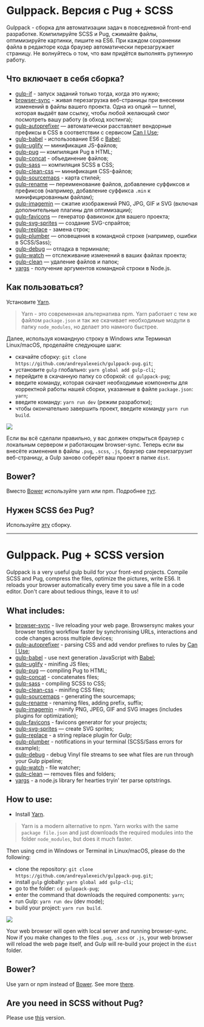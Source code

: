 # Gulppack. Версия с Pug + SCSS
Gulppack - сборка для автоматизации задач в повседневной front-end разработке. Компилируйте SCSS и Pug, сжимайте файлы, оптимизируйте картинки, пишите на ES6. При  каждом сохранении файла в редакторе кода браузер автоматически перезагружает страницу. Не волнуйтесь о том, что вам придётся выполнять рутинную работу.

## Что включает в себя сборка?
* [gulp-if](https://www.npmjs.com/package/gulp-if) - запуск заданий только тогда, когда это нужно;
* [browser-sync](https://browsersync.io/docs/gulp) - живая перезагрузка веб-страницы при внесении изменений в файлы вашего проекта. Одна из опций — tunnel, которая выдаёт вам ссылку, чтобы любой желающий смог посмотреть вашу работу (в обход хостинга);
* [gulp-autoprefixer](https://www.npmjs.com/package/gulp-autoprefixer) — автоматически расставляет вендорные префиксы в CSS в соответствии с сервисом [Can I Use](https://caniuse.com/);
* [gulp-babel](https://www.npmjs.com/package/gulp-babel) - использование ES6 с [Babel](https://babeljs.io/);
* [gulp-uglify](https://www.npmjs.com/package/gulp-uglify) — минификация JS-файлов;
* [gulp-pug](https://www.npmjs.com/package/gulp-pug) — компиляция Pug в HTML;
* [gulp-concat](https://www.npmjs.com/package/gulp-concat) - объединение файлов;
* [gulp-sass](https://www.npmjs.com/package/gulp-sass) — компиляция SCSS в CSS;
* [gulp-clean-css](https://www.npmjs.com/package/gulp-clean-css) — минификация CSS-файлов;
* [gulp-sourcemaps](https://www.npmjs.com/package/gulp-sourcemaps) - карта стилей;
* [gulp-rename](https://www.npmjs.com/package/gulp-rename) — переименование файлов, добавление суффиксов и префиксов (например, добавление суффикса ```.min``` к минифицированным файлам);
* [gulp-imagemin](https://www.npmjs.com/package/gulp-imagemin) — сжатие изображений PNG, JPG, GIF и SVG (включая дополнительные плагины для оптимизации);
* [gulp-favicons](https://github.com/evilebottnawi/favicons) — генератор фавиконок для вашего проекта;
* [gulp-svg-sprites](https://www.npmjs.com/package/gulp-svg-sprites) — создание SVG-спрайтов;
* [gulp-replace](https://www.npmjs.com/package/gulp-replace) - замена строк;
* [gulp-plumber](https://www.npmjs.com/package/gulp-plumber) — оповещения в командной строке (например, ошибки в SCSS/Sass);
* [gulp-debug](https://www.npmjs.com/package/gulp-debug) — отладка в терминале;
* [gulp-watch](https://www.npmjs.com/package/gulp-watch) — отслеживание изменений в ваших файлах проекта;
* [gulp-clean](https://www.npmjs.com/package/gulp-clean) — удаление файлов и папок;
* [yargs](https://www.npmjs.com/package/yargs) - получение аргументов командной строки в Node.js.

## Как пользоваться?

Установите [Yarn](https://yarnpkg.com/en/docs/install).

> Yarn - это современная альтернатива npm. Yarn работает с тем же файлом ```package.json``` и так же скачивает необходимые модули в папку ```node_modules```, но делает это намного быстрее.

Далее, используя командную строку в Windows или Терминал Linux/macOS, проделайте следующие шаги:

* скачайте сборку: ```git clone https://github.com/andreyalexeich/gulppack-pug.git```;
* установите ```gulp``` глобально: ```yarn global add gulp-cli```;
* перейдите в скачанную папку со сборкой: ```cd gulppack-pug```;
* введите команду, которая скачает необходимые компоненты для корректной работы нашей сборки, указанные в файле ```package.json```: ```yarn```;
* введите команду: ```yarn run dev``` (режим разработки);
* чтобы окончательно завершить проект, введите команду ```yarn run build```.

![](https://i.imgur.com/iOYGCoG.png)

Если вы всё сделали правильно, у вас должен открыться браузер с локальным сервером и работающим browser-sync. Теперь если вы внесёте изменения в файлы ```.pug```, ```.scss```, 
```.js```, браузер сам перезагрузит веб-страницу, а Gulp заново соберёт ваш проект в папке ```dist```.

## Bower?
Вместо [Bower](https://bower.io/) используйте yarn или npm. Подробнее [тут](https://medium.com/netscape/bye-bye-bower-or-how-to-migrate-from-bower-to-npm-and-webpack-4eb2e1121a50).

## Нужен SCSS без Pug?
Используйте [эту](https://github.com/andreyalexeich/gulppack-scss/) сборку.

***

# Gulppack. Pug + SCSS version

Gulppack is a very useful gulp build for your front-end projects. Compile SCSS and Pug, compress the files, optimize the pictures, write ES6. It reloads your browser automatically every time you save a file in a code editor. Don't care about tedious things, leave it to us!

## What includes:
* [browser-sync](https://browsersync.io/docs/gulp) - live reloading your web page. Browsersync makes your browser testing workflow faster by synchronising URLs, interactions and code changes across multiple devices;
* [gulp-autoprefixer](https://www.npmjs.com/package/gulp-autoprefixer) - parsing CSS and add vendor prefixes to rules by [Can I Use](https://caniuse.com/);
* [gulp-babel](https://www.npmjs.com/package/gulp-babel) - use next generation JavaScript with [Babel](https://babeljs.io/);
* [gulp-uglify](https://www.npmjs.com/package/gulp-uglify) - minifing JS files;
* [gulp-pug](https://www.npmjs.com/package/gulp-pug) — compiling Pug to HTML;
* [gulp-concat](https://www.npmjs.com/package/gulp-concat) - concatenates files;
* [gulp-sass](https://www.npmjs.com/package/gulp-sass) - compiling SCSS to CSS;
* [gulp-clean-css](https://www.npmjs.com/package/gulp-clean-css) - minifing CSS files;
* [gulp-sourcemaps](https://www.npmjs.com/package/gulp-sourcemaps) - generating the sourcemaps;
* [gulp-rename](https://www.npmjs.com/package/gulp-rename) - renaming files, adding prefix, suffix;
* [gulp-imagemin](https://www.npmjs.com/package/gulp-imagemin) - minify PNG, JPEG, GIF and SVG images (includes plugins for optimization);
* [gulp-favicons](https://github.com/evilebottnawi/favicons) - favicons generator for your projects;
* [gulp-svg-sprites](https://www.npmjs.com/package/gulp-svg-sprites) — create SVG sprites;
* [gulp-replace](https://www.npmjs.com/package/gulp-replace) - a string replace plugin for Gulp;
* [gulp-plumber](https://www.npmjs.com/package/gulp-plumber) - notifications in your terminal (SCSS/Sass errors for example);
* [gulp-debug](https://www.npmjs.com/package/gulp-debug) - debug Vinyl file streams to see what files are run through your Gulp pipeline;
* [gulp-watch](https://www.npmjs.com/package/gulp-watch) - file watcher;
* [gulp-clean](https://www.npmjs.com/package/gulp-clean) — removes files and folders;
* [yargs](https://www.npmjs.com/package/yargs) - a node.js library fer hearties tryin' ter parse optstrings.

## How to use:
* Install [Yarn](https://yarnpkg.com/en/docs/install).

> Yarn is a modern alternative to npm. Yarn works with the same ```package file.json``` and just downloads the required modules into the folder ```node_modules```, but does it much faster.

Then using cmd in Windows or Terminal in Linux/macOS, please do the following:

* clone the repository: ```git clone https://github.com/andreyalexeich/gulppack-pug.git```;
* install ```gulp``` globally: ```yarn global add gulp-cli```;
* go to the folder: ```cd gulppack-pug```;
* enter the command that downloads the required components: ```yarn```;
* run Gulp: ```yarn run dev``` (dev mode);
* build your project: ```yarn run build```.

![](https://i.imgur.com/iOYGCoG.png)

Your web browser will open with local server and running browser-sync. Now if you make changes to the
files ```.pug```, ```.scss``` or ```.js```, your web browser will reload the web page itself, and Gulp
will re-build your project in the ```dist``` folder.

## Bower?
Use yarn or npm instead of [Bower](https://bower.io/). See more [there](https://medium.com/netscape/bye-bye-bower-or-how-to-migrate-from-bower-to-npm-and-webpack-4eb2e1121a50).

## Are you need in SCSS without Pug?
Please use [this](https://github.com/andreyalexeich/gulppack-scss/) version.